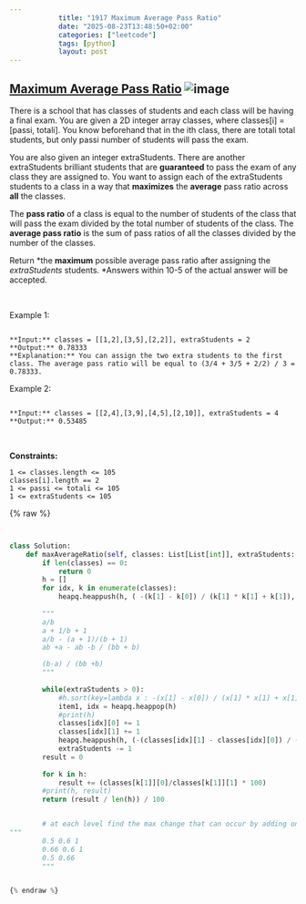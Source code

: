 ```yaml
---
            title: "1917 Maximum Average Pass Ratio"
            date: "2025-08-23T13:48:50+02:00"
            categories: ["leetcode"]
            tags: [python]
            layout: post
---
```

            
## [Maximum Average Pass Ratio](https://leetcode.com/problems/maximum-average-pass-ratio) ![image](https://img.shields.io/badge/Difficulty-Medium-orange)

There is a school that has classes of students and each class will be having a final exam. You are given a 2D integer array classes, where classes[i] = [passi, totali]. You know beforehand that in the ith class, there are totali total students, but only passi number of students will pass the exam.

You are also given an integer extraStudents. There are another extraStudents brilliant students that are **guaranteed** to pass the exam of any class they are assigned to. You want to assign each of the extraStudents students to a class in a way that **maximizes** the **average** pass ratio across **all** the classes.

The **pass ratio** of a class is equal to the number of students of the class that will pass the exam divided by the total number of students of the class. The **average pass ratio** is the sum of pass ratios of all the classes divided by the number of the classes.

Return *the **maximum** possible average pass ratio after assigning the *extraStudents* students. *Answers within 10-5 of the actual answer will be accepted.

 

Example 1:

```

**Input:** classes = [[1,2],[3,5],[2,2]], extraStudents = 2
**Output:** 0.78333
**Explanation:** You can assign the two extra students to the first class. The average pass ratio will be equal to (3/4 + 3/5 + 2/2) / 3 = 0.78333.

```

Example 2:

```

**Input:** classes = [[2,4],[3,9],[4,5],[2,10]], extraStudents = 4
**Output:** 0.53485

```

 

**Constraints:**

	1 <= classes.length <= 105
	classes[i].length == 2
	1 <= passi <= totali <= 105
	1 <= extraStudents <= 105

{% raw %}


```python


class Solution:
    def maxAverageRatio(self, classes: List[List[int]], extraStudents: int) -> float:
        if len(classes) == 0:
            return 0
        h = []
        for idx, k in enumerate(classes):
            heapq.heappush(h, ( -(k[1] - k[0]) / (k[1] * k[1] + k[1]), idx ))
        
        """
        a/b
        a + 1/b + 1
        a/b - (a + 1)/(b + 1)
        ab +a - ab -b / (bb + b)

        (b-a) / (bb +b)
        """
        
        while(extraStudents > 0):
            #h.sort(key=lambda x : -(x[1] - x[0]) / (x[1] * x[1] + x[1]))
            item1, idx = heapq.heappop(h)
            #print(h)
            classes[idx][0] += 1
            classes[idx][1] += 1
            heapq.heappush(h, (-(classes[idx][1] - classes[idx][0]) / (classes[idx][1] * classes[idx][1] + classes[idx][1]) , idx))
            extraStudents -= 1
        result = 0
        
        for k in h:
            result += (classes[k[1]][0]/classes[k[1]][1] * 100)
        #print(h, result)
        return (result / len(h)) / 100


        # at each level find the max change that can occur by adding one student
"""
        0.5 0.6 1
        0.66 0.6 1
        0.5 0.66
        """


{% endraw %}
```
